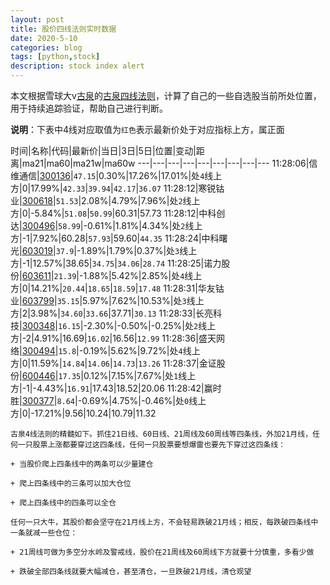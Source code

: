 ```yaml
---
layout: post
title: 股价四线法则实时数据
date: 2020-5-10
categories: blog
tags: [python,stock]
description: stock index alert
---
```



本文根据雪球大v[古泉](https://xueqiu.com/u/7148646888)的[古泉四线法则](https://xueqiu.com/7148646888/130498192)，计算了自己的一些自选股当前所处位置，用于持续追踪验证，帮助自己进行判断。

**说明**：下表中4线对应取值为`红色`表示最新价处于对应指标上方，属正面

时间|名称|代码|最新价|当日|3日|5日|位置|变动|距离|ma21|ma60|ma21w|ma60w
---|---|---|---|---|---|---|---|---
11:28:06|信维通信|[300136](https://xueqiu.com/S/SZ300136)|`47.15`|0.30%|17.26%|17.01%|处`4`线上方|0|17.99%|`42.33`|`39.94`|`42.17`|`36.07`
11:28:12|寒锐钴业|[300618](https://xueqiu.com/S/SZ300618)|`51.53`|2.08%|4.79%|7.96%|处`2`线上方|0|-5.84%|`51.08`|`50.99`|60.31|57.73
11:28:12|中科创达|[300496](https://xueqiu.com/S/SZ300496)|`58.99`|-0.61%|1.81%|4.34%|处`2`线上方|-1|7.92%|60.28|`57.93`|59.60|`44.35`
11:28:24|中科曙光|[603019](https://xueqiu.com/S/SH603019)|`37.9`|-1.89%|1.79%|0.37%|处`3`线上方|-1|12.57%|38.65|`34.75`|`34.06`|`28.74`
11:28:25|诺力股份|[603611](https://xueqiu.com/S/SH603611)|`21.39`|-1.88%|5.42%|2.85%|处`4`线上方|0|14.21%|`20.44`|`18.65`|`18.59`|`17.48`
11:28:31|华友钴业|[603799](https://xueqiu.com/S/SH603799)|`35.15`|5.97%|7.62%|10.53%|处`3`线上方|2|3.98%|`34.60`|`33.66`|37.71|`30.13`
11:28:33|长亮科技|[300348](https://xueqiu.com/S/SZ300348)|`16.15`|-2.30%|-0.50%|-0.25%|处`2`线上方|-2|4.91%|16.69|`16.02`|16.56|`12.99`
11:28:36|盛天网络|[300494](https://xueqiu.com/S/SZ300494)|`15.8`|-0.19%|5.62%|9.72%|处`4`线上方|0|11.59%|`14.84`|`14.06`|`14.73`|`13.26`
11:28:37|金证股份|[600446](https://xueqiu.com/S/SH600446)|`17.35`|0.12%|7.15%|7.67%|处`1`线上方|-1|-4.43%|`16.91`|17.43|18.52|20.06
11:28:42|赢时胜|[300377](https://xueqiu.com/S/SZ300377)|`8.64`|-0.69%|4.75%|-0.46%|处`0`线上方|0|-17.21%|9.56|10.24|10.79|11.32

```
古泉4线法则的精髓如下。抓住21日线、60日线、21周线及60周线等四条线，外加21月线，任何一只股票上涨都要穿过这四条线，任何一只股票要想爆雷也要先下穿过这四条线：

+ 当股价爬上四条线中的两条可以少量建仓

+ 爬上四条线中的三条可以加大仓位

+ 爬上四条线中的四条可以全仓

任何一只大牛，其股价都会坚守在21月线上方，不会轻易跌破21月线；相反，每跌破四条线中一条就减一些仓位：

+ 21周线可做为多空分水岭及警戒线，股价在21周线及60周线下方就要十分慎重，多看少做

+ 跌破全部四条线就要大幅减仓，甚至清仓，一旦跌破21月线，清仓观望
```
